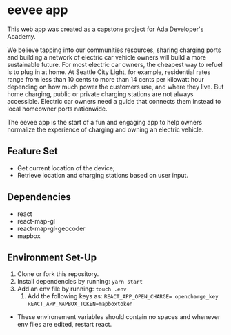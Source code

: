 
# eevee app
This web app was created as a capstone project for Ada Developer's Academy.

We believe tapping into our communities resources, sharing charging ports and building a network of electric car vehicle owners will build a more sustainable future. For most electric car owners, the cheapest way to refuel is to plug in at home. At Seattle City Light, for example, residential rates range from less than 10 cents to more than 14 cents per kilowatt hour depending on how much power the customers use, and where they live. But home charging, public or private charging stations are not always accessible. Electric car owners need a guide that connects them instead to local homeowner ports nationwide.

The eevee app is the start of a fun and engaging app to help owners normalize the experience of charging and owning an electric vehicle.

## Feature Set
- Get current location of the device;
- Retrieve location and charging stations based on user input.

## Dependencies
- react
- react-map-gl
- react-map-gl-geocoder
- mapbox

## Environment Set-Up

1. Clone or fork this repository.
2. Install dependencies by running: ```yarn start```
3. Add an env file by running: ```touch .env```
   1. Add the following keys as:
    ```REACT_APP_OPEN_CHARGE= opencharge_key```
     ```REACT_APP_MAPBOX_TOKEN=mapboxtoken```

- These environement variables should contain no spaces and whenever env files are edited, restart react.